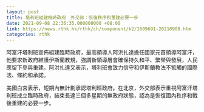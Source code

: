 ```yaml
---
layout: post
title: 塔利班組建臨時政府　外交部：恢復秩序和重建必要一步
date: 2021-09-08 22:36:35.000000000 +08:00
link: https://news.rthk.hk/rthk/ch/component/k2/1609691-20210908.htm
categories: rthk
---
```


阿富汗塔利班宣佈組建臨時政府，最高領導人阿洪扎達擔任國家元首領導阿富汗，他要求新政府維護伊斯蘭教規，強調新領導層會確保持久和平、繁榮與發展，人民應留下參與重建。阿洪扎達又表示，塔利班會致力信守和伊斯蘭教法不牴觸的國際法、條約和承諾。

美國白宮表示，短期內無計劃承認塔利班政府。在北京，外交部表示重視阿富汗塔利班成立臨時政府，結束長達三個多星期的無政府狀態，認為是恢復國內秩序和戰後重建的必要一步。
